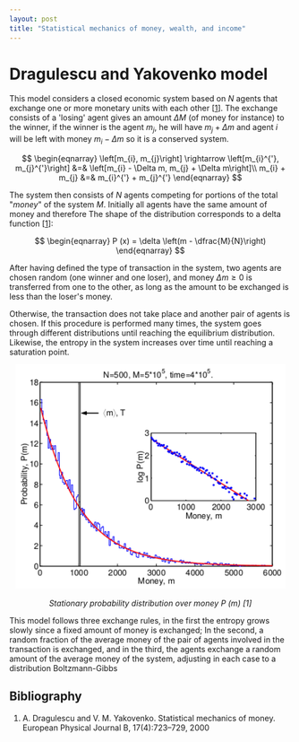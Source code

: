 ```yaml
---
layout: post
title: "Statistical mechanics of money, wealth, and income"
---
```


# Dragulescu and Yakovenko model


This model considers a closed economic system based on $N$ agents that exchange one or more monetary units with each other \[[1](#bibliography)\]. The exchange consists of a 'losing' agent gives an amount $\Delta M$ (of money for instance) to the winner, if the winner is the agent $m_{j}$, he will have $m_{j} + \Delta m$ and agent $i$ will be left with money $m_{i} - \Delta m$ so it is a conserved system.

$$
\begin{eqnarray}
\left[m_{i}, m_{j}\right] \rightarrow \left[m_{i}^{'}, m_{j}^{'}\right] &=& \left[m_{i} - \Delta m, m_{j} + \Delta m\right]\\
m_{i} + m_{j} &=& m_{i}^{'} + m_{j}^{'}
\end{eqnarray}
$$

The system then consists of $N$ agents competing for portions of the total "_money_" of the system $M$. Initially all agents have the same amount of money and therefore The shape of the distribution corresponds to a delta function \[[1](#bibliography)\]:

$$
\begin{eqnarray}
P (x) = \delta \left(m - \dfrac{M}{N}\right) 
\end{eqnarray}
$$

After having defined the type of transaction in the system, two agents are chosen random (one winner and one loser), and money $\Delta m \geq 0$ is transferred from one to the other, as long as the amount to be exchanged is less than the loser's money.

Otherwise, the transaction does not take place and another pair of agents is chosen. If this procedure is performed many times, the system goes through different distributions until reaching the equilibrium distribution. Likewise, the entropy in the system increases over time until reaching a saturation point.

<div style="text-align: center;">
    <img src="/images/day1.png" alt=" Stationary probability distribution over money P (m)" style="max-width: 100%; height: auto;">
    <p style="font-style: italic;"> Stationary probability distribution over money P (m) [1]</p>
</div>


This model follows three exchange rules, in the first the entropy grows slowly since a fixed amount of money is exchanged; In the second, a random fraction of the average money of the pair of agents involved in the transaction is exchanged, and in the third, the agents exchange a random amount of the average money of the system, adjusting in each case to a distribution Boltzmann-Gibbs

## Bibliography
<a id="bibliography"></a>

1. A. Dragulescu and V. M. Yakovenko. Statistical mechanics of money. European Physical	Journal B, 17(4):723–729, 2000
